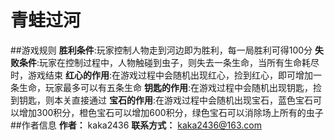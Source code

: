 # 青蛙过河
##游戏规则
**胜利条件**:玩家控制人物走到河边即为胜利，每一局胜利可得100分
**失败条件**:玩家在控制过程中，人物触碰到虫子，则失去一条生命，当所有生命耗尽时，游戏结束
**红心的作用**:在游戏过程中会随机出现红心，捡到红心，即可增加一条生命，玩家最多可以有五条生命
**钥匙的作用**:在游戏过程中会随机出现钥匙，捡到钥匙，则本关直接通过
**宝石的作用**:在游戏过程中会随机出现宝石，蓝色宝石可以增加300积分，橙色宝石可以增加600积分，绿色宝石可以消除场上所有的虫子
##作者信息
**作者：** kaka2436
**联系方式：** kaka2436@163.com
